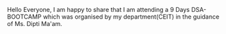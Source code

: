 Hello Everyone, I am happy to share that I am attending a 9 Days DSA-BOOTCAMP which was organised by my department(CEIT) in the guidance of Ms. Dipti Ma'am.
        
    
